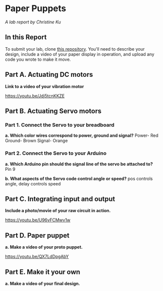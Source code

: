 # Paper Puppets

*A lab report by Christine Ku*

## In this Report

To submit your lab, clone [this repository](https://github.com/FAR-Lab/IDD-Fa18-Lab4). You'll need to describe your design, include a video of your paper display in operation, and upload any code you wrote to make it move.

## Part A. Actuating DC motors

**Link to a video of your vibration motor**

https://youtu.be/Jdj5tcnKKZE

## Part B. Actuating Servo motors

### Part 1. Connect the Servo to your breadboard

**a. Which color wires correspond to power, ground and signal?**
Power- Red
Ground- Brown
Signal- Orange

### Part 2. Connect the Servo to your Arduino

**a. Which Arduino pin should the signal line of the servo be attached to?**
Pin 9

**b. What aspects of the Servo code control angle or speed?**
pos controls angle, delay controls speed

## Part C. Integrating input and output

**Include a photo/movie of your raw circuit in action.**

https://youtu.be/U96vFCMwv1w

## Part D. Paper puppet

**a. Make a video of your proto puppet.**

https://youtu.be/QX7LdDpgAbY

## Part E. Make it your own

**a. Make a video of your final design.**
 
